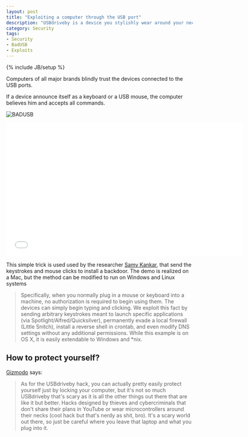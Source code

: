 ```yaml
---
layout: post
title: "Exploiting a computer through the USB port"
description: "USBdriveby is a device you stylishly wear around your neck which can quickly and covertly install a backdoor and override DNS settings on any unlocked machine via USB in a matter of seconds."
category: Security
tags: 
- Security
- BadUSB
- Exploits
---
```

{% include JB/setup %}

Computers of all major brands blindly trust the devices connected to the USB ports. 

If a device announce itself as a keyboard or a USB mouse, the computer believes him and accepts all commands. 

![BADUSB](http://samy.pl/usbdriveby/driveby.jpg)

<!-- more -->

<iframe width="640" height="360" src="//www.youtube.com/embed/aSLEq7-hlmo" frameborder="0" allowfullscreen></iframe>

This simple trick is used used by the researcher [Samy Kankar](http://samy.pl/usbdriveby/), that send the keystrokes and mouse clicks to install a backdoor. The demo is realized on a Mac, but the method can be modified to run on Windows and Linux systems

>Specifically, when you normally plug in a mouse or keyboard into a machine, no authorization is required to begin using them. The devices can simply begin typing and clicking. We exploit this fact by sending arbitrary keystrokes meant to launch specific applications (via Spotlight/Alfred/Quicksilver), permanently evade a local firewall (Little Snitch), install a reverse shell in crontab, and even modify DNS settings without any additional permissions.
While this example is on OS X, it is easily extendable to Windows and *nix.

How to protect yourself?
---

[Gizmodo](http://gizmodo.com/watching-a-usb-hack-in-action-makes-me-never-want-to-le-1672704228) says:

>As for the USBdriveby hack, you can actually pretty easily protect yourself just by locking your computer, but it's not so much USBdriveby that's scary as it is all the other things out there that are like it but better. Hacks designed by thieves and cybercriminals that don't share their plans in YouTube or wear microcontrollers around their necks (cool hack but that's nerdy as shit, bro). It's a scary world out there, so just be careful where you leave that laptop and what you plug into it.


